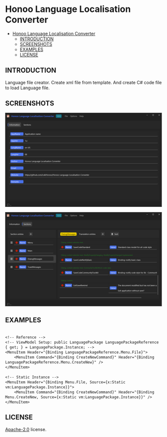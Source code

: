 # Honoo Language Localisation Converter

- [Honoo Language Localisation Converter](#honoo-language-localisation-converter)
  - [INTRODUCTION](#introduction)
  - [SCREENSHOTS](#screenshots)
  - [EXAMPLES](#examples)
  - [LICENSE](#license)

## INTRODUCTION

Language file creator. Create xml file from template. And create C# code file to load Language file.

## SCREENSHOTS

![screenshot1](screenshots/screenshot1.png)

![screenshot2](screenshots/screenshot2.png)

## EXAMPLES

```xaml

<!-- Reference -->
<!-- ViewModel Setup: public LanguagePackage LanguagePackageReference { get; } = LanguagePackage.Instance; -->
<MenuItem Header="{Binding LanguagePackageReference.Menu.File}">
    <MenuItem Command="{Binding CreateNewCommand}" Header="{Binding LanguagePackageReference.Menu.CreateNew}" />
</MenuItem>

<!-- Static Instance -->
<MenuItem Header="{Binding Menu.File, Source={x:Static vm:LanguagePackage.Instance}}">
    <MenuItem Command="{Binding CreateNewCommand}" Header="{Binding Menu.CreateNew, Source={x:Static vm:LanguagePackage.Instance}}" />
</MenuItem>

```

## LICENSE

[Apache-2.0](LICENSE) license.
